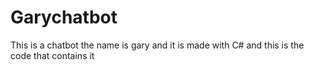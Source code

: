 # Garychatbot
This is a chatbot the name is gary and it is made with C# and this is the code that contains it
